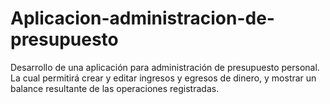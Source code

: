# Aplicacion-administracion-de-presupuesto
Desarrollo de una aplicación para administración de presupuesto personal. La cual permitirá crear y editar ingresos y egresos de dinero, y mostrar un balance resultante de las operaciones registradas.
